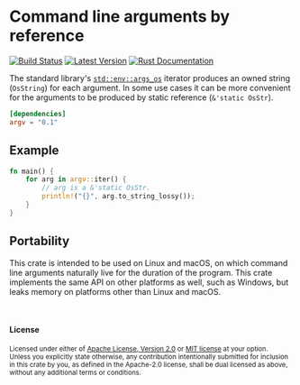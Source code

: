 Command line arguments by reference
===================================

[![Build Status](https://img.shields.io/github/workflow/status/dtolnay/argv/CI/master)](https://github.com/dtolnay/argv/actions?query=branch%3Amaster)
[![Latest Version](https://img.shields.io/crates/v/argv.svg)](https://crates.io/crates/argv)
[![Rust Documentation](https://img.shields.io/badge/api-rustdoc-blue.svg)](https://docs.rs/argv)

The standard library's [`std::env::args_os`] iterator produces an owned string
(`OsString`) for each argument. In some use cases it can be more convenient for
the arguments to be produced by static reference (`&'static OsStr`).

[`std::env::args_os`]: https://doc.rust-lang.org/std/env/fn.args_os.html

```toml
[dependencies]
argv = "0.1"
```

## Example

```rust
fn main() {
    for arg in argv::iter() {
        // arg is a &'static OsStr.
        println!("{}", arg.to_string_lossy());
    }
}
```

## Portability

This crate is intended to be used on Linux and macOS, on which command line
arguments naturally live for the duration of the program. This crate implements
the same API on other platforms as well, such as Windows, but leaks memory on
platforms other than Linux and macOS.

<br>

#### License

<sup>
Licensed under either of <a href="LICENSE-APACHE">Apache License, Version
2.0</a> or <a href="LICENSE-MIT">MIT license</a> at your option.
</sup>

<br>

<sub>
Unless you explicitly state otherwise, any contribution intentionally submitted
for inclusion in this crate by you, as defined in the Apache-2.0 license, shall
be dual licensed as above, without any additional terms or conditions.
</sub>
